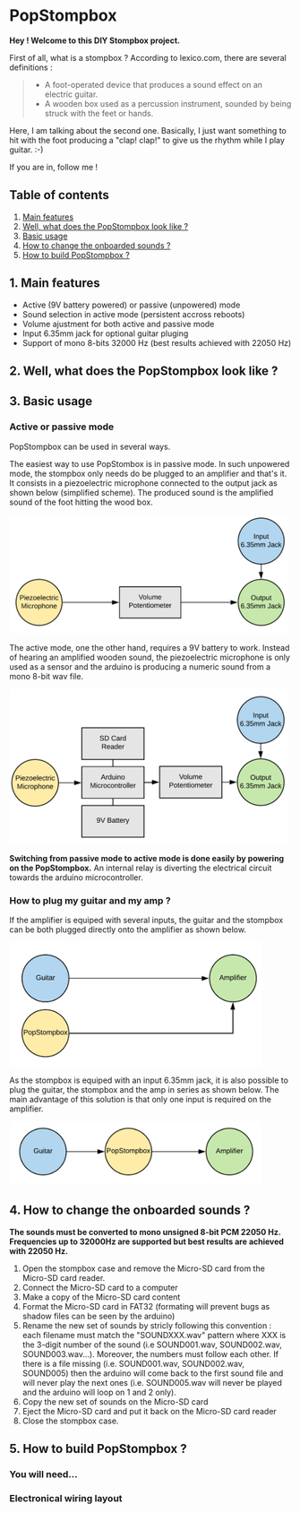 # PopStompbox

**Hey ! Welcome to this DIY Stompbox project.**

First of all, what is a stompbox ? According to lexico.com, there are several definitions :
> * A foot-operated device that produces a sound effect on an electric guitar.
> * A wooden box used as a percussion instrument, sounded by being struck with the feet or hands.

Here, I am talking about the second one. Basically, I just want something to hit with the foot producing a "clap! clap!" to give us the rhythm while I play guitar. :-)

If you are in, follow me !

## Table of contents

1. [Main features](https://github.com/St4ckben/PopStompbox/blob/master/README.md#1-main-features)
2. [Well, what does the PopStompbox look like ?](https://github.com/St4ckben/PopStompbox/blob/master/README.md#2-well-what-does-the-popstompbox-look-like-)
3. [Basic usage](https://github.com/St4ckben/PopStompbox/blob/master/README.md#3-basic-usage)
4. [How to change the onboarded sounds ?](https://github.com/St4ckben/PopStompbox/blob/master/README.md#4-how-to-change-the-onboarded-sounds-)
5. [How to build PopStompbox ?](https://github.com/St4ckben/PopStompbox/blob/master/README.md#5-how-to-build-popstompbox-)

## 1. Main features

- Active (9V battery powered) or passive (unpowered) mode
- Sound selection in active mode (persistent accross reboots)
- Volume ajustment for both active and passive mode
- Input 6.35mm jack for optional guitar pluging
- Support of mono 8-bits 32000 Hz (best results achieved with 22050 Hz)

## 2. Well, what does the PopStompbox look like ?

## 3. Basic usage

### Active or passive mode

PopStompbox can be used in several ways.

The easiest way to use PopStombox is in passive mode. In such unpowered mode, the stompbox only needs do be plugged to an amplifier and that's it. 
It consists in a piezoelectric microphone connected to the output jack as shown below (simplified scheme). The produced sound is the amplified sound of the foot hitting the wood box.

<img src="https://raw.githubusercontent.com/St4ckben/PopStompbox/master/resources/passive_mode.png" width="500" title="Passive mode">

The active mode, one the other hand, requires a 9V battery to work. Instead of hearing an amplified wooden sound, the piezoelectric microphone is only used as a sensor and the arduino is producing a numeric sound from a mono 8-bit wav file. 

<img src="https://raw.githubusercontent.com/St4ckben/PopStompbox/master/resources/active_mode.png" width="500" title="Active mode">

**Switching from passive mode to active mode is done easily by powering on the PopStompbox.**
An internal relay is diverting the electrical circuit towards the arduino microcontroller.

### How to plug my guitar and my amp ? 

If the amplifier is equiped with several inputs, the guitar and the stompbox can be both plugged directly onto the amplifier as shown below.

<img src="https://raw.githubusercontent.com/St4ckben/PopStompbox/master/resources/parallel_plugging.png" width="450" title="Parallel plugging">

As the stompbox is equiped with an input 6.35mm jack, it is also possible to plug the guitar, the stompbox and the amp in series as shown below. The main advantage of this solution is that only one input is required on the amplifier. 

<img src="https://raw.githubusercontent.com/St4ckben/PopStompbox/master/resources/series_plugging.png" width="450" title="In-series plugging">

## 4. How to change the onboarded sounds ?

**The sounds must be converted to mono unsigned 8-bit PCM 22050 Hz. Frequencies up to 32000Hz are supported but best results are achieved with 22050 Hz.**

1. Open the stompbox case and remove the Micro-SD card from the Micro-SD card reader.
2. Connect the Micro-SD card to a computer
3. Make a copy of the Micro-SD card content
4. Format the Micro-SD card in FAT32 (formating will prevent bugs as shadow files can be seen by the arduino)
5. Rename the new set of sounds by stricly following this convention : each filename must match the "SOUNDXXX.wav" pattern where XXX is the 3-digit number of the sound (i.e SOUND001.wav, SOUND002.wav, SOUND003.wav...). Moreover, the numbers must follow each other. If there is a file missing (i.e. SOUND001.wav, SOUND002.wav, SOUND005) then the arduino will come back to the first sound file and will never play the next ones (i.e. SOUND005.wav will never be played and the arduino will loop on 1 and 2 only).   
6. Copy the new set of sounds on the Micro-SD card
7. Eject the Micro-SD card and put it back on the Micro-SD card reader
8. Close the stompbox case.

## 5. How to build PopStompbox ?

### You will need...

### Electronical wiring layout


